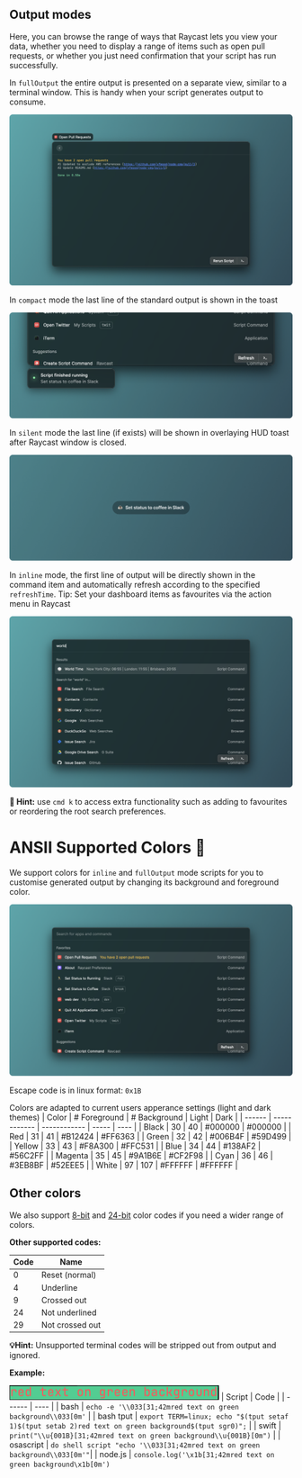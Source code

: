 ## Output modes

Here, you can browse the range of ways that Raycast lets you view your data, whether you need to display a range of items such as open pull requests, or whether you just need confirmation that your script has run successfully.

In `fullOutput` the entire output is presented on a separate view, similar to a terminal window. This is handy when your script generates output to consume.

![fullOutput mode](/images/screenshots/fulloutput-mode.png)

In `compact` mode the last line of the standard output is shown in the toast

![compact mode](/images/screenshots/compact-mode.png)

In `silent` mode the last line (if exists) will be shown in overlaying HUD toast after Raycast window is closed.

![silent mode](/images/screenshots/silent-mode.png)

In `inline` mode, the first line of output will be directly shown in the command item and automatically refresh according to the specified `refreshTime`. Tip: Set your dashboard items as favourites via the action menu in Raycast

![inline mode](/images/screenshots/inline-mode.png)

**🚨 Hint:** use `cmd k` to access extra functionality such as adding to favourites or reordering the root search preferences.

# ANSII Supported Colors 🎨

We support colors for `inline` and `fullOutput` mode scripts for you to customise generated output by changing its background and foreground color.

![colors inline mode](/images/screenshots/inline-colours.png)

Escape code is in linux format: `0x1B`

Colors are adapted to current users apperance settings (light and dark themes)
| Color | # Foreground | # Background | Light | Dark |
| ------ | ------------ | ------------ | ----- | ---- |
| Black | 30 | 40 | #000000 | #000000 |
| Red | 31 | 41 | #B12424 | #FF6363 |
| Green | 32 | 42 | #006B4F | #59D499 |
| Yellow | 33 | 43 | #F8A300 | #FFC531 |
| Blue | 34 | 44 | #138AF2 | #56C2FF |
| Magenta | 35 | 45 | #9A1B6E | #CF2F98 |
| Cyan | 36 | 46 | #3EB8BF | #52EEE5 |
| White | 97 | 107 | #FFFFFF | #FFFFFF |

## Other colors

We also support [8-bit](https://en.wikipedia.org/wiki/ANSI_escape_code#8-bit) and [24-bit](https://en.wikipedia.org/wiki/ANSI_escape_code#24-bit) color codes if you need a wider range of colors.

**Other supported codes:**

| Code | Name |
| ---- | ---- |
| 0 | Reset (normal) |
| 4 | Underline |
| 9 | Crossed out |
| 24 | Not underlined |
| 29 | Not crossed out |

**💡Hint:** Unsupported terminal codes will be stripped out from output and ignored.

**Example:**

![colors inline mode](/images/screenshots/colour-example.png)
| Script | Code |
| ------ | ---- |
| bash | `echo -e '\\033[31;42mred text on green background\\033[0m'` |
| bash tput | `export TERM=linux; echo "$(tput setaf 1)$(tput setab 2)red text on green background$(tput sgr0)";` |
| swift | `print("\\u{001B}[31;42mred text on green background\\u{001B}[0m")` |
| osascript | `do shell script "echo '\\033[31;42mred text on green background\\033[0m'"`|
| node.js | `console.log('\x1b[31;42mred text on green background\x1b[0m')`
